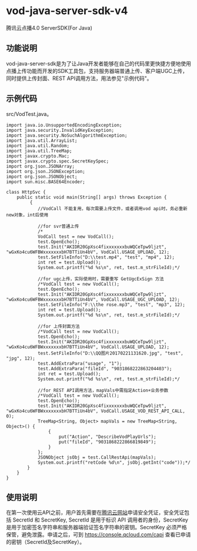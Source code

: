 # vod-java-server-sdk-v4
腾讯云点播4.0 ServerSDK(For Java)

## 功能说明
vod-java-server-sdk是为了让Java开发者能够在自己的代码里更快捷方便地使用点播上传功能而开发的SDK工具包，支持服务器端普通上传、客户端UGC上传，同时提供上传封面、REST API调用方法，用法参见"示例代码"。

## 示例代码
src/VodTest.java。
```
import java.io.UnsupportedEncodingException;
import java.security.InvalidKeyException;
import java.security.NoSuchAlgorithmException;
import java.util.ArrayList;
import java.util.Random;
import java.util.TreeMap;
import javax.crypto.Mac;
import javax.crypto.spec.SecretKeySpec;
import org.json.JSONArray;
import org.json.JSONException;
import org.json.JSONObject;
import sun.misc.BASE64Encoder;

class HttpSvc {
	public static void main(String[] args) throws Exception {
		 {
			//VodCall 不能复用，每次需要上传文件，或者调用vod api时，务必重新new对象，int后使用
			 
			//for svr普通上传
			/*
			VodCall test = new VodCall();
			test.OpenEcho();
			test.Init("AKIDR20GpXsc4fixxxxxxxbuWQCeTpw9ljzt", "wGxKo4cu6WFBWxxxxxxxbH7BTTiUn4bV", VodCall.USAGE_UPLOAD, 12);
			test.SetFileInfo("D:\\test.mp4", "test", "mp4", 12);
			int ret = test.Upload();
			System.out.printf("%d %s\n", ret, test.m_strFileId);*/
			
			//for ugc上传，实际使用时，需要重写 GetUgcExSign 方法
			/*VodCall test = new VodCall();
			test.OpenEcho();
			test.Init("AKIDR20GpXsc4fixxxxxxxbuWQCeTpw9ljzt", "wGxKo4cu6WFBWxxxxxxxbH7BTTiUn4bV", VodCall.USAGE_UGC_UPLOAD, 12);
			test.SetFileInfo("F:\\the rose.mp3", "test", "mp3", 12);
			int ret = test.Upload();
			System.out.printf("%d %s\n", ret, test.m_strFileId);*/
			
			//for 上传封面方法
			/*VodCall test = new VodCall();
			test.OpenEcho();
			test.Init("AKIDR20GpXsc4fixxxxxxxbuWQCeTpw9ljzt", "wGxKo4cu6WFBWxxxxxxxbH7BTTiUn4bV", VodCall.USAGE_UPLOAD, 12);
			test.SetFileInfo("D:\\QQ图片20170221131620.jpg", "test", "jpg", 12);
			test.AddExtraPara("usage", "1");
			test.AddExtraPara("fileId", "9031868222863204403");
			int ret = test.Upload();
			System.out.printf("%d %s\n", ret, test.m_strFileId);*/
			
			//for REST API调用方法，mapVals中需指定Action+业务参数
			/*VodCall test = new VodCall();
			test.OpenEcho();
			test.Init("AKIDR20GpXsc4fixxxxxxxbuWQCeTpw9ljzt", "wGxKo4cu6WFBWxxxxxxxbH7BTTiUn4bV", VodCall.USAGE_VOD_REST_API_CALL, 0);
			TreeMap<String, Object> mapVals = new TreeMap<String, Object>() {
				{
					put("Action", "DescribeVodPlayUrls");
					put("fileId", "9031868222866819849");
				}
			};
			JSONObject jsObj = test.CallRestApi(mapVals);
			System.out.printf("retCode %d\n", jsObj.getInt("code"));*/
		}
	}
}
```

## 使用说明
在第一次使用云API之前，用户首先需要在[腾讯云网站](https://www.qcloud.com/document/product/266/1969#1.-.E7.94.B3.E8.AF.B7.E5.AE.89.E5.85.A8.E5.87.AD.E8.AF.81)申请安全凭证，安全凭证包括 SecretId 和 SecretKey, SecretId 是用于标识 API 调用者的身份，SecretKey是用于加密签名字符串和服务器端验证签名字符串的密钥。SecretKey 必须严格保管，避免泄露。申请之后，可到 https://console.qcloud.com/capi 查看已申请的密钥（SecretId及SecretKey）。
